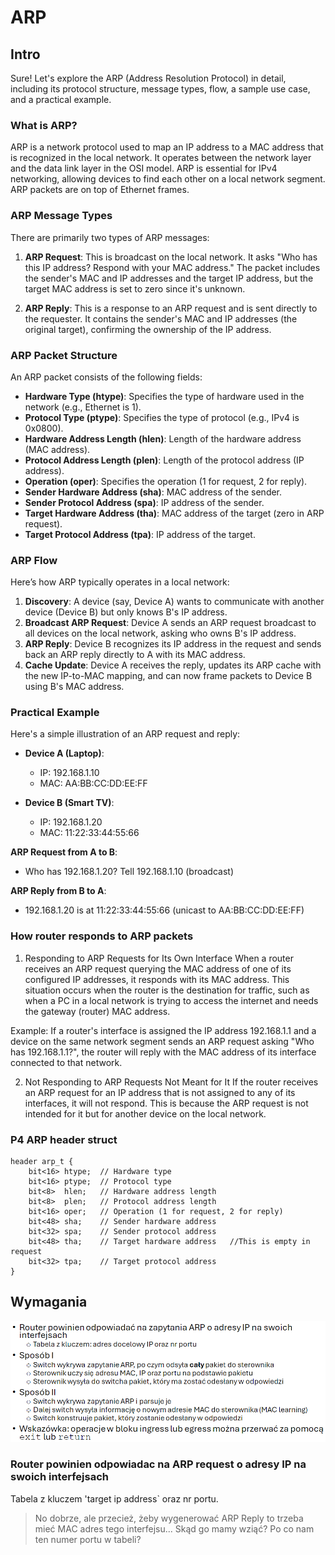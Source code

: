 # ARP
## Intro
Sure! Let's explore the ARP (Address Resolution Protocol) in detail, including its protocol structure, message types, flow, a sample use case, and a practical example.

### What is ARP?

ARP is a network protocol used to map an IP address to a MAC address that is recognized in the local network. It operates between the network layer and the data link layer in the OSI model. ARP is essential for IPv4 networking, allowing devices to find each other on a local network segment. ARP packets are on top of Ethernet frames.

### ARP Message Types

There are primarily two types of ARP messages:

1. **ARP Request**: This is broadcast on the local network. It asks "Who has this IP address? Respond with your MAC address." The packet includes the sender's MAC and IP addresses and the target IP address, but the target MAC address is set to zero since it's unknown.

2. **ARP Reply**: This is a response to an ARP request and is sent directly to the requester. It contains the sender's MAC and IP addresses (the original target), confirming the ownership of the IP address.

### ARP Packet Structure

An ARP packet consists of the following fields:

- **Hardware Type (htype)**: Specifies the type of hardware used in the network (e.g., Ethernet is 1).
- **Protocol Type (ptype)**: Specifies the type of protocol (e.g., IPv4 is 0x0800).
- **Hardware Address Length (hlen)**: Length of the hardware address (MAC address).
- **Protocol Address Length (plen)**: Length of the protocol address (IP address).
- **Operation (oper)**: Specifies the operation (1 for request, 2 for reply).
- **Sender Hardware Address (sha)**: MAC address of the sender.
- **Sender Protocol Address (spa)**: IP address of the sender.
- **Target Hardware Address (tha)**: MAC address of the target (zero in ARP request).
- **Target Protocol Address (tpa)**: IP address of the target.

### ARP Flow

Here’s how ARP typically operates in a local network:

1. **Discovery**: A device (say, Device A) wants to communicate with another device (Device B) but only knows B's IP address.
2. **Broadcast ARP Request**: Device A sends an ARP request broadcast to all devices on the local network, asking who owns B's IP address.
3. **ARP Reply**: Device B recognizes its IP address in the request and sends back an ARP reply directly to A with its MAC address.
4. **Cache Update**: Device A receives the reply, updates its ARP cache with the new IP-to-MAC mapping, and can now frame packets to Device B using B's MAC address.

### Practical Example

Here's a simple illustration of an ARP request and reply:

- **Device A (Laptop)**:
  - IP: 192.168.1.10
  - MAC: AA:BB:CC:DD:EE:FF

- **Device B (Smart TV)**:
  - IP: 192.168.1.20
  - MAC: 11:22:33:44:55:66

**ARP Request from A to B**:
- Who has 192.168.1.20? Tell 192.168.1.10 (broadcast)

**ARP Reply from B to A**:
- 192.168.1.20 is at 11:22:33:44:55:66 (unicast to AA:BB:CC:DD:EE:FF)

### How router responds to ARP packets
1. Responding to ARP Requests for Its Own Interface
When a router receives an ARP request querying the MAC address of one of its configured IP addresses, it responds with its MAC address. This situation occurs when the router is the destination for traffic, such as when a PC in a local network is trying to access the internet and needs the gateway (router) MAC address.

Example: If a router's interface is assigned the IP address 192.168.1.1 and a device on the same network segment sends an ARP request asking "Who has 192.168.1.1?", the router will reply with the MAC address of its interface connected to that network.

2. Not Responding to ARP Requests Not Meant for It
If the router receives an ARP request for an IP address that is not assigned to any of its interfaces, it will not respond. This is because the ARP request is not intended for it but for another device on the local network.

### P4 ARP header struct
```p4
header arp_t {
    bit<16> htype;  // Hardware type
    bit<16> ptype;  // Protocol type
    bit<8>  hlen;   // Hardware address length
    bit<8>  plen;   // Protocol address length
    bit<16> oper;   // Operation (1 for request, 2 for reply)
    bit<48> sha;    // Sender hardware address
    bit<32> spa;    // Sender protocol address
    bit<48> tha;    // Target hardware address   //This is empty in request
    bit<32> tpa;    // Target protocol address
}
```

## Wymagania
![](img/1.png)

### Router powinien odpowiadac na ARP request o adresy IP na swoich interfejsach
Tabela z kluczem 'target ip address` oraz nr portu.

> No dobrze, ale przecież, żeby wygenerować ARP Reply to trzeba mieć MAC adres tego interfejsu... Skąd go mamy wziąć? Po co nam ten numer portu w tabeli?